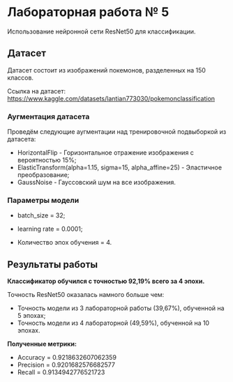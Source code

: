 # Лабораторная работа № 5

Использование нейронной сети ResNet50 для классификации.

## Датасет

Датасет состоит из изображений покемонов, разделенных на 150 классов.

Ссылка на датасет: https://www.kaggle.com/datasets/lantian773030/pokemonclassification


### Аугментация датасета

Проведём следующие аугментации над тренировочной подвыборкой из датасета:

- HorizontalFlip - Горизонтальное отражение изображения с вероятностью 15%;
- ElasticTransform(alpha=1.15, sigma=15, alpha_affine=25) - Эластичное преобразование;
- GaussNoise - Гауссовский шум на все изображения.


### Параметры модели

- batch_size = 32;

- learning rate = 0.0001;

- Количество эпох обучения = 4.

## Результаты работы

**Классификатор обучился с точностью 92,19% всего за 4 эпохи.**

Точность ResNet50 оказалась намного больше чем:
- Точность модели из 3 лабораторной работы (39,67%), обученной на 5 эпохах;
- Точность модели из 4 лабораторной (49,59%), обученной на 10 эпохах.

**Полученные метрики:**

- Accuracy = 0.9218632607062359 
- Precision = 0.9201682576682577 
- Recall = 0.9134942776521723
